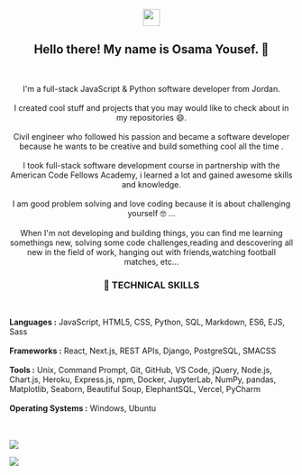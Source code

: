 <p align='center'>
<a href="https://www.linkedin.com/in/osamayousef95/"><img height="30" src="https://github.com/stephenajulu/WaylonWalker/blob/main/icon/linkedin.png?raw=true"></a>
</p>

<h2 align="center">Hello there! My name is Osama Yousef. 👋</h2><br>
<p align="center">I'm a full-stack JavaScript & Python software developer from Jordan.<br><br>
I created cool stuff and projects that you may would like to check about in my repositories 😄.<br><br>
Civil engineer who followed his passion and became a software developer because he wants to be creative and build something cool all the time .<br><br>
I took full-stack software development course in partnership with the American Code Fellows Academy, i learned a lot and gained awesome skills and knowledge.<br><br>
I am good problem solving and love coding because it is about challenging yourself  🤓 ...<br><br>
When I'm not developing and building things, you can find me learning somethings new, solving some code challenges,reading and descovering all new in the field of work, hanging out with friends,watching football matches, etc... </p>

<h3 align="center"><b>🔧 TECHNICAL SKILLS</b></h3>
<br>
<p>
<b>Languages :</b> JavaScript, HTML5, CSS, Python, SQL, Markdown, ES6, EJS, Sass <br><br>
<b>Frameworks :</b> React, Next.js, REST APIs, Django, PostgreSQL, SMACSS <br><br>
<b>Tools :</b> Unix, Command Prompt, Git, GitHub, VS Code, jQuery, Node.js, Chart.js, Heroku, Express.js, npm, Docker, JupyterLab, NumPy, pandas, Matplotlib, Seaborn, Beautiful Soup, ElephantSQL, Vercel, PyCharm <br><br>
<b>Operating Systems :</b> Windows, Ubuntu 
</p>

<!--
**Osama-Yousef/Osama-Yousef** is a ✨ _special_ ✨ repository because its `README.md` (this file) appears on your GitHub profile.

Here are some ideas to get you started:

- 🔭 I’m currently working on ...
- 🌱 I’m currently learning ...
- 👯 I’m looking to collaborate on ...
- 🤔 I’m looking for help with ...
- 💬 Ask me about ...
- 📫 How to reach me: ...
- 😄 Pronouns: ...
- ⚡ Fun fact: ...
-->







<br><br>
<img align="center" src="https://github-readme-stats.vercel.app/api/top-langs/?username=Osama-Yousef&theme=radical" />

<img align="center" src="https://github-readme-stats.vercel.app/api?username=Osama-Yousef&show_icons=true&theme=radical" />
